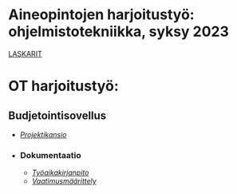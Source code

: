 # **Aineopintojen harjoitustyö: ohjelmistotekniikka, syksy 2023**

[LASKARIT](https://github.com/keranenkirill/OT-projekti/tree/main/LASKARIT)


# OT harjoitustyö:

## Budjetointisovellus
- [_Projektikansio_](./OT_harjoitustyo/BudjettiSovellus)
- ### Dokumentaatio
   - [_Työaikakirjanpito_](./OT_harjoitustyo/dokumentaatio/tuntikirjanpito.md)
   - [_Vaatimusmäärittely_](./OT_harjoitustyo/dokumentaatio/vaativuusmaarittely.md)

   